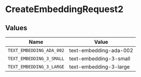 # CreateEmbeddingRequest2


## Values

| Name                     | Value                    |
| ------------------------ | ------------------------ |
| `TEXT_EMBEDDING_ADA_002` | text-embedding-ada-002   |
| `TEXT_EMBEDDING_3_SMALL` | text-embedding-3-small   |
| `TEXT_EMBEDDING_3_LARGE` | text-embedding-3-large   |
